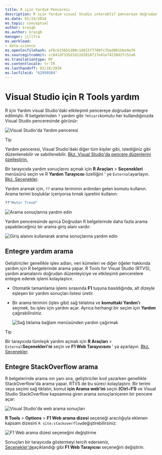 ```yaml
---
title: R için Yardım Penceresi
description: R için Yardım visual Studio interaktif pencereye doğrudan entegre edilir? Komut.
ms.date: 01/24/2018
ms.topic: conceptual
author: kraigb
ms.author: kraigb
manager: jillfra
ms.workload:
- data-science
ms.openlocfilehash: af6c6156b1d88c1d015f7700fc7bed061bbe9a76
ms.sourcegitcommit: cc841df335d1d22d281871fe41e74238d2fc52a6
ms.translationtype: MT
ms.contentlocale: tr-TR
ms.lasthandoff: 03/18/2020
ms.locfileid: "62950584"
---
```

# <a name="help-in-r-tools-for-visual-studio"></a>Visual Studio için R Tools yardım

R için Yardım visual Studio'daki etkileşimli pencereye doğrudan entegre edilmiştir. R belgelerinden `?` yardım gibi `?mtcars`komutu her kullandığınızda Visual Studio penceresinde görünür:

![Visual Studio'da Yardım penceresi](media/help-window.png)

> [!Tip]
> Yardım penceresi, Visual Studio'daki diğer tüm kişiler gibi, istediğiniz gibi düzenlenebilir ve sabitlenebilir. [Bkz. Visual Studio'da pencere düzenlerini özelleştirin.](../ide/customizing-window-layouts-in-visual-studio.md)
>
> Bir tarayıcıda yardım sonuçlarını açmak için **R Araçları** > **Seçenekleri** menüsünü seçin ve R **Yardım Tarayıcısı** özelliğini ' ye `External`ayarlayın. [Bkz. Seçenekler](options-for-r-tools-in-visual-studio.md).

Yardım aramak için, `??` arama teriminin ardından gelen komutu kullanın. Arama terimi boşluklar içeriyorsa tırnak işaretini kullanın:

```R
??"Motor Trend"
```

![Arama sonuçlarına yardım edin](media/help-search1.png)

Yardım penceresinde ayrıca Doğrudan R belgelerinde daha fazla arama yapabileceğiniz bir arama giriş alanı vardır:

![Giriş alanını kullanarak arama sonuçlarına yardım edin](media/help-search2.png)

## <a name="integrated-help-lookup"></a>Entegre yardım arama

Geliştiriciler genellikle işlev adları, veri kümeleri ve diğer öğeler hakkında yardım için R belgelerinde arama yapar. R Tools for Visual Studio (RTVS), yardım aramalarını doğrudan düzenleyiciye ve etkileşimli pencerelere entegre ederek işlemi kolaylaştırır.

- Otomatik tamamlama işlemi sırasında **F1** tuşuna basıldığında, alt dizeyle eşleşen bir yardım sonuçları listesi üretir.
- Bir arama terimini (işlev gibi) sağ tıklatma ve **komuttaki Yardım'ı** seçmek, bu işlev için yardım açar. Ayrıca herhangi bir seçim için **Yardım** çağırabilirsiniz.

    ![Sağ tıklama bağlam menüsünden yardım çağırmak](media/help-right-click.png)

> [!Tip]
> Bir tarayıcıda tümleşik yardım açmak için **R Araçları** >  `External`**Seçenekleri'ni** seçin ve **F1 Web Tarayıcısını** ' ya ayarlayın. [Bkz. Seçenekler](options-for-r-tools-in-visual-studio.md).

## <a name="integrated-stackoverflow-search"></a>Entegre StackOverflow arama

R belgelerinde arama nın yanı sıra, geliştiriciler kod yazarken genellikle StackOverflow'da arama yapar. RTVS de bu süreci kolaylaştırır. Bir terimi veya seçimi sağ tıklatın, komut **için Arama web'ini** seçin **(Ctrl**+**F1)** ve Visual Studio StackOverflow kapsamına giren arama sonuçlarıiçeren bir pencere açar:

![Visual Studio'da web arama sonuçları](media/help-web-search-results.png)

**R Tools** > **Options** > **F1 Web arama dizesi** seçeneği aracılığıyla eklenen kapsam dizesini `R site:stackoverflow`değiştirebilirsiniz:

![F1 Web arama dizesi seçeneğini değiştirme](media/options-dialog.png)

Sonuçları bir tarayıcıda göstermeyi tercih ederseniz, [Seçenekler'de](options-for-r-tools-in-visual-studio.md)açıklandığı gibi **F1 Web Tarayıcısı** seçeneğini değiştirin.
